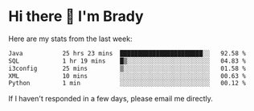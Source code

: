 # Hi there 👋 I'm Brady

Here are my stats from the last week:
<!--START_SECTION:waka-->

```txt
Java           25 hrs 23 mins  ███████████████████████░░   92.58 %
SQL            1 hr 19 mins    █▒░░░░░░░░░░░░░░░░░░░░░░░   04.83 %
i3config       25 mins         ▒░░░░░░░░░░░░░░░░░░░░░░░░   01.58 %
XML            10 mins         ░░░░░░░░░░░░░░░░░░░░░░░░░   00.63 %
Python         1 min           ░░░░░░░░░░░░░░░░░░░░░░░░░   00.12 %
```

<!--END_SECTION:waka-->

If I haven't responded in a few days, please email me directly. 
